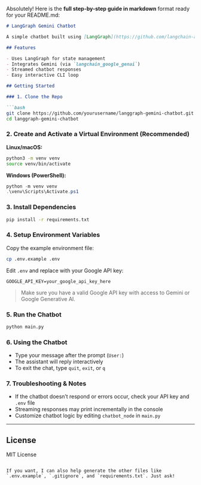 Absolutely! Here is the **full step-by-step guide in markdown** format ready for your README.md:

````markdown
# LangGraph Gemini Chatbot

A simple chatbot built using [LangGraph](https://github.com/langchain-ai/langgraph) and Gemini (Google Generative AI) via `langchain-google-genai`.

## Features

- Uses LangGraph for state management  
- Integrates Gemini (via `langchain_google_genai`)  
- Streamed chatbot responses  
- Easy interactive CLI loop  

## Getting Started

### 1. Clone the Repo

```bash
git clone https://github.com/yourusername/langgraph-gemini-chatbot.git
cd langgraph-gemini-chatbot
````

### 2. Create and Activate a Virtual Environment (Recommended)

**Linux/macOS:**

```bash
python3 -m venv venv
source venv/bin/activate
```

**Windows (PowerShell):**

```powershell
python -m venv venv
.\venv\Scripts\Activate.ps1
```

### 3. Install Dependencies

```bash
pip install -r requirements.txt
```

### 4. Setup Environment Variables

Copy the example environment file:

```bash
cp .env.example .env
```

Edit `.env` and replace with your Google API key:

```env
GOOGLE_API_KEY=your_google_api_key_here
```

> Make sure you have a valid Google API key with access to Gemini or Google Generative AI.

### 5. Run the Chatbot

```bash
python main.py
```

### 6. Using the Chatbot

* Type your message after the prompt (`User:`)
* The assistant will reply interactively
* To exit the chat, type `quit`, `exit`, or `q`

### 7. Troubleshooting & Notes

* If the chatbot doesn’t respond or errors occur, check your API key and `.env` file
* Streaming responses may print incrementally in the console
* Customize chatbot logic by editing `chatbot_node` in `main.py`

---

## License

MIT License

```

If you want, I can also help generate the other files like `.env.example`, `.gitignore`, and `requirements.txt`. Just ask!
```
